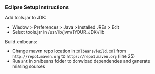 ### Eclipse Setup Instructions

Add tools.jar to JDK:

* Window > Preferences > Java > Installed JREs > Edit
* Select tools.jar in /usr/lib/jvm/{YOUR_JDK}/lib


Build xmlbeans:

* Change maven repo location in `xmlbeans/build.xml` from `http://repo1.maven.org` to `https://repo1.maven.org` (line 25)
* Run `ant` in xmlbeans folder to donwload dependencies and generate missing sources


